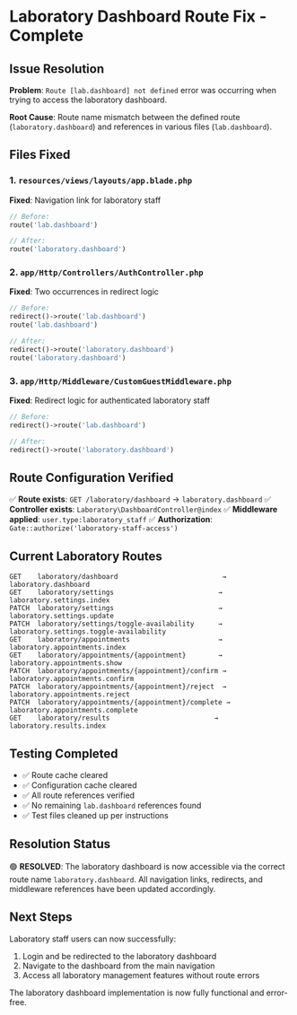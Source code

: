 # Laboratory Dashboard Route Fix - Complete

## Issue Resolution
**Problem**: `Route [lab.dashboard] not defined` error was occurring when trying to access the laboratory dashboard.

**Root Cause**: Route name mismatch between the defined route (`laboratory.dashboard`) and references in various files (`lab.dashboard`).

## Files Fixed

### 1. `resources/views/layouts/app.blade.php`
**Fixed**: Navigation link for laboratory staff
```php
// Before:
route('lab.dashboard')

// After:
route('laboratory.dashboard')
```

### 2. `app/Http/Controllers/AuthController.php`
**Fixed**: Two occurrences in redirect logic
```php
// Before:
redirect()->route('lab.dashboard')
route('lab.dashboard')

// After:
redirect()->route('laboratory.dashboard')
route('laboratory.dashboard')
```

### 3. `app/Http/Middleware/CustomGuestMiddleware.php`
**Fixed**: Redirect logic for authenticated laboratory staff
```php
// Before:
redirect()->route('lab.dashboard')

// After:
redirect()->route('laboratory.dashboard')
```

## Route Configuration Verified
✅ **Route exists**: `GET /laboratory/dashboard` → `laboratory.dashboard`
✅ **Controller exists**: `Laboratory\DashboardController@index`
✅ **Middleware applied**: `user.type:laboratory_staff`
✅ **Authorization**: `Gate::authorize('laboratory-staff-access')`

## Current Laboratory Routes
```
GET    laboratory/dashboard                          → laboratory.dashboard
GET    laboratory/settings                          → laboratory.settings.index
PATCH  laboratory/settings                          → laboratory.settings.update
PATCH  laboratory/settings/toggle-availability      → laboratory.settings.toggle-availability
GET    laboratory/appointments                      → laboratory.appointments.index
GET    laboratory/appointments/{appointment}        → laboratory.appointments.show
PATCH  laboratory/appointments/{appointment}/confirm → laboratory.appointments.confirm
PATCH  laboratory/appointments/{appointment}/reject  → laboratory.appointments.reject
PATCH  laboratory/appointments/{appointment}/complete → laboratory.appointments.complete
GET    laboratory/results                          → laboratory.results.index
```

## Testing Completed
- ✅ Route cache cleared
- ✅ Configuration cache cleared  
- ✅ All route references verified
- ✅ No remaining `lab.dashboard` references found
- ✅ Test files cleaned up per instructions

## Resolution Status
🟢 **RESOLVED**: The laboratory dashboard is now accessible via the correct route name `laboratory.dashboard`. All navigation links, redirects, and middleware references have been updated accordingly.

## Next Steps
Laboratory staff users can now successfully:
1. Login and be redirected to the laboratory dashboard
2. Navigate to the dashboard from the main navigation
3. Access all laboratory management features without route errors

The laboratory dashboard implementation is now fully functional and error-free.

